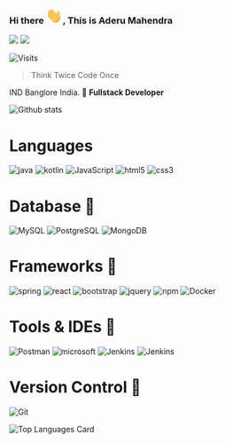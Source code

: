 ### Hi there <img src="https://raw.githubusercontent.com/ABSphreak/ABSphreak/master/gifs/Hi.gif" width="30px">, This is Aderu Mahendra

[<img height="30" src="https://img.shields.io/badge/linkedin-blue.svg?&style=for-the-badge&logo=linkedin&logoColor=black" />][LinkedIn]
[<img height="30" src="https://img.shields.io/badge/twitter-%231DA1F2.svg?&style=for-the-badge&logo=twitter&logoColor=black" />][twitter]

![Visits](http://estruyf-github.azurewebsites.net/api/VisitorHit?user=AderuMahendraRam&repo=AderuMahendraRam&countColorcountColor&countColor=%237B1E7A)

> Think Twice Code Once

IND Banglore India. 🚀 **Fullstack Developer**

![Github stats](https://github-readme-stats.vercel.app/api?username=AderuMahendraRam&theme=highcontrast&show_icons=true&count_private=true)

# Languages 

<div align="left">
<img src="https://img.shields.io/badge/Java-ED8B00?style=for-the-badge&logo=java&logoColor=white" alt="java" height="30"/> 
<img src="https://img.shields.io/badge/Kotlin-0095D5?&style=for-the-badge&logo=kotlin&logoColor=white" alt="kotlin" height="30"/>  
<img src="https://img.shields.io/badge/JavaScript-F7DF1E?style=for-the-badge&logo=javascript&logoColor=black" alt="JavaScript" height="30"/> 
<img src="https://img.shields.io/badge/HTML5-E34F26?style=for-the-badge&logo=html5&logoColor=white" alt="html5" height="30"/> 
<img src="https://img.shields.io/badge/CSS3-1572B6?style=for-the-badge&logo=css3&logoColor=white" alt="css3" height="30"/> 
</div>

# Database 💽
<div align="left">
<img src="https://img.shields.io/badge/MySQL-00000F?style=for-the-badge&logo=mysql&logoColor=white" alt="MySQL" height="30"/>
<img src="https://img.shields.io/badge/PostgreSQL-316192?style=for-the-badge&logo=postgresql&logoColor=white" alt="PostgreSQL" height="30"/> 
<img src="https://img.shields.io/badge/MongoDB-4EA94B?style=for-the-badge&logo=mongodb&logoColor=white" alt="MongoDB" height="30"/> 
</div>

# Frameworks 🧰

<div align="left">
<img src="https://img.shields.io/badge/Spring-6DB33F?style=for-the-badge&logo=spring&logoColor=white" alt="spring" height="30"/>
<img src="https://img.shields.io/badge/React-20232A?style=for-the-badge&logo=react&logoColor=61DAFB" alt="react" height="30"/> 
<img src="https://img.shields.io/badge/Bootstrap-563D7C?style=for-the-badge&logo=bootstrap&logoColor=white" alt="bootstrap" height="30"/> 
<img src="https://img.shields.io/badge/jQuery-0769AD?style=for-the-badge&logo=jquery&logoColor=white" alt="jquery" height="30"/> 
<img src="https://img.shields.io/badge/npm-CB3837?style=for-the-badge&logo=npm&logoColor=white" alt="npm" height="30"/> 
<img src="https://img.shields.io/badge/Docker-2CA5E0?style=for-the-badge&logo=docker&logoColor=white" alt="Docker" height="30"/> 
</div>

# Tools & IDEs 🧰

<div align="left">
<img src="https://img.shields.io/badge/Postman-FF6C37?style=for-the-badge&logo=Postman&logoColor=white" alt="Postman" height="30"/>
<img src="https://img.shields.io/badge/Microsoft-666666?style=for-the-badge&logo=microsoft&logoColor=white" alt="microsoft" height="30"/>
<img src="https://img.shields.io/badge/Jenkins-D24939?style=for-the-badge&logo=Jenkins&logoColor=white" alt="Jenkins" height="30"/>
<img src="https://img.shields.io/badge/Selenium-43B02A?style=for-the-badge&logo=Selenium&logoColor=white" alt="Jenkins" height="30"/>
</div>

# Version Control 🧰

<div align="left">
<img src="https://img.shields.io/badge/Git-F05032?style=for-the-badge&logo=git&logoColor=white" alt="Git" height="30"/>
</div>

![Top Languages Card](https://github-readme-stats.vercel.app/api/top-langs/?username=AderuMahendraRam&layout=compact)

[twitter]: https://twitter.com/aderumahendra
[linkedin]: https://www.linkedin.com/in/ayushi7rawat/
[Facebook]: https://www.facebook.com/ItsTimeTo.AmRs/
